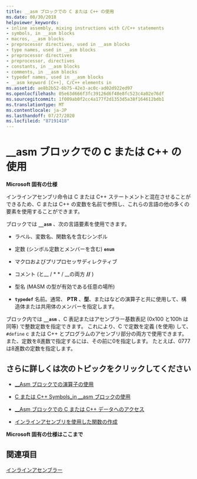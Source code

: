 ```yaml
---
title: __asm ブロックでの C または C++ の使用
ms.date: 08/30/2018
helpviewer_keywords:
- inline assembly, mixing instructions with C/C++ statements
- symbols, in __asm blocks
- macros, __asm blocks
- preprocessor directives, used in __asm blocks
- type names, used in __asm blocks
- preprocessor directives
- preprocessor, directives
- constants, in __asm blocks
- comments, in __asm blocks
- typedef names, used in __asm blocks
- __asm keyword [C++], C/C++ elements in
ms.assetid: ae8b2b52-6b75-42e3-ac0c-ad02d922ed97
ms.openlocfilehash: 05e63d666f3fc39126d6f48e8fc523c4a02e76df
ms.sourcegitcommit: 1f009ab0f2cc4a177f2d1353d5a38f164612bdb1
ms.translationtype: MT
ms.contentlocale: ja-JP
ms.lasthandoff: 07/27/2020
ms.locfileid: "87191418"
---
```

# <a name="using-c-or-c-in-__asm-blocks"></a>__asm ブロックでの C または C++ の使用

**Microsoft 固有の仕様**

インラインアセンブリ命令は C または C++ ステートメントと混在させることができるため、C または C++ の変数を名前で参照し、これらの言語の他の多くの要素を使用することができます。

ブロックでは **`__asm`** 、次の言語要素を使用できます。

- ラベル、変数名、関数名を含むシンボル

- 定数 (シンボル定数とメンバーを含む) **`enum`**

- マクロおよびプリプロセッサディレクティブ

- コメント (と__ / \* \* / __の両方 __//__ )

- 型名 (MASM の型が有効である任意の場所)

- **`typedef`** 名前。通常、 **PTR** 、**型**、またはなどの演算子と共に使用して、構造体または共用体のメンバーを指定します。

ブロック内では **`__asm`** 、C 表記またはアセンブラー基数表記 (0x100 と100h は同等) で整数定数を指定できます。 これにより、C で定数を定義 (を使用) して、 `#define` c または C++ とプログラムのアセンブリ部分の両方で使用できます。 また、定数を8進数で指定するには、その前に0を指定します。 たとえば、0777は8進数の定数を指定します。

## <a name="what-do-you-want-to-know-more-about"></a>さらに詳しくは次のトピックをクリックしてください

- [__Asm ブロックでの演算子の使用](../../assembler/inline/using-operators-in-asm-blocks.md)

- [C または C++ Symbols_in __asm ブロックの使用](../../assembler/inline/using-c-or-cpp-symbols-in-asm-blocks.md)

- [__Asm ブロックでの C または C++ データへのアクセス](../../assembler/inline/accessing-c-or-cpp-data-in-asm-blocks.md)

- [インラインアセンブリを使用した関数の作成](../../assembler/inline/writing-functions-with-inline-assembly.md)

**Microsoft 固有の仕様はここまで**

## <a name="see-also"></a>関連項目

[インラインアセンブラー](../../assembler/inline/inline-assembler.md)<br/>
